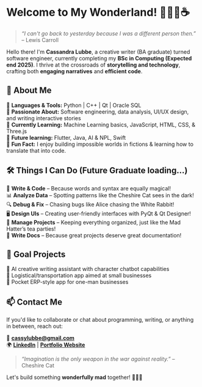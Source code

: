 # Welcome to My Wonderland! 👩‍💻📖☕

> *“I can't go back to yesterday because I was a different person then.”* – Lewis Carroll

Hello there! I'm **Cassandra Lubbe**, a creative writer (BA graduate) turned software engineer, currently completing my **BSc in Computing (Expected end 2025)**. I thrive at the crossroads of **storytelling and technology**, crafting both **engaging narratives** and **efficient code**.

## 🚀 About Me
🔹 **Languages & Tools:** Python | C++ | Qt | Oracle SQL  
🔹 **Passionate About:** Software engineering, data analysis, UI/UX design, and writing interactive stories  
🔹 **Currently Learning:** Machine Learning basics, JavaScript, HTML, CSS, & Three.js  
🔹 **Future learning:** Flutter, Java, AI & NPL, Swift  
🔹 **Fun Fact:** I enjoy building impossible worlds in fictions & learning how to translate that into code. 

## 🛠️ Things I Can Do (Future Graduate loading...)
🎩 **Write & Code** – Because words and syntax are equally magical!  
📊 **Analyze Data** – Spotting patterns like the Cheshire Cat sees in the dark!  
🔍 **Debug & Fix** – Chasing bugs like Alice chasing the White Rabbit!  
🖥️ **Design UIs** – Creating user-friendly interfaces with PyQt & Qt Designer!  
📂 **Manage Projects** – Keeping everything organized, just like the Mad Hatter’s tea parties!  
📜 **Write Docs** – Because great projects deserve great documentation!  

## 📂 Goal Projects
🐰 AI creative writing assistant with character chatbot capabilities  
🐰 Logistical/transportation app aimed at small businesses  
🐰 Pocket ERP-style app for one-man businesses  

## 📫 Contact Me
If you'd like to collaborate or chat about programming, writing, or anything in between, reach out:

📧 **cassylubbe@gmail.com**  
🌍 **[LinkedIn](https://www.linkedin.com/in/cassandra-lubbe-8b9765139/)** | **[Portfolio Website](https://cassandralubbe.github.io)** 

> *“Imagination is the only weapon in the war against reality.”* – Cheshire Cat

Let's build something **wonderfully mad** together! 🎩🐰✨
